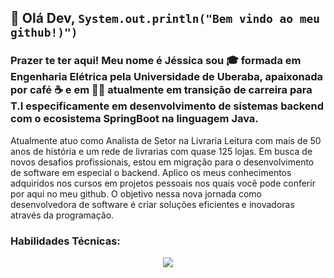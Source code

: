 ## 👋 Olá Dev, `System.out.println("Bem vindo ao meu github!)")`
### Prazer te ter aqui! Meu nome é Jéssica sou 🎓 formada em Engenharia Elétrica pela Universidade de Uberaba, apaixonada por café ☕ e em 👨‍💻 atualmente em transição de carreira para T.I especificamente em desenvolvimento de sistemas backend com o ecosistema SpringBoot na linguagem Java.

Atualmente atuo como Analista de Setor na Livraria Leitura com mais de 50 anos de história e um rede de livrarias com quase 125 lojas.
Em busca de novos desafios profissionais, estou em migração para o desenvolvimento de software em especial o backend.
Aplico os meus conhecimentos adquiridos nos cursos em projetos pessoais nos quais você pode conferir por aqui no meu github. O objetivo nessa nova jornada como desenvolvedora de software é criar soluções eficientes e inovadoras através da programação.

### Habilidades Técnicas:
<p align="center">
  <a href="https://skillicons.dev">
    <img src="https://skillicons.dev/icons?i=java,spring,angular,postgres,mysql,docker,git" />
  </a>
</p>




